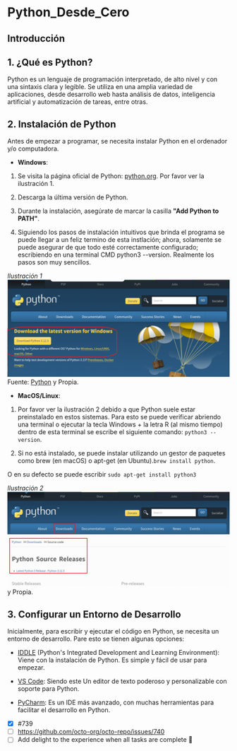 # Python_Desde_Cero

## **Introducción**

## **1. ¿Qué es Python?**

Python es un lenguaje de programación interpretado, de alto nivel y con una sintaxis clara y legible. Se utiliza en una amplia variedad de aplicaciones, desde desarrollo web hasta análisis de datos, inteligencia artificial y automatización de tareas, entre otras.

## **2. Instalación de Python**

Antes de empezar a programar, se necesita instalar Python en el ordenador y/o computadora.

* **Windows**:

1. Se visita la página oficial de Python: [python.org](https://www.python.org/downloads/). Por favor ver la ilustración 1.

2. Descarga la última versión de Python.

3. Durante la instalación, asegúrate de marcar la casilla **"Add Python to PATH"**.

4. Siguiendo los pasos de instalación intuitivos que brinda el programa se puede llegar a un feliz termino de esta instlación; ahora, solamente se puede asegurar  de que todo esté correctamente configurado; escribiendo en una terminal CMD python3 --version. Realmente los pasos son muy sencillos.

_Ilustración 1_
![Python](assets/img/InstalarPython.png "Descargar Python")
Fuente: [Python](<https://www.python.org/downloads/>) y Propia.

* **MacOS/Linux**:

1. Por favor ver la ilustración 2 debido a que Python suele estar preinstalado en estos sistemas. Para esto se puede verificar abriendo una terminal o ejecutar la tecla Windows + la letra R (al mismo tiempo) dentro de esta terminal se escribe el siguiente comando: ```python3 --version```.

2. Si no está instalado, se puede instalar utilizando un gestor de paquetes como brew (en macOS) o apt-get (en Ubuntu).```brew install python```.

O en su defecto se puede escribir ```sudo apt-get install python3```

_Ilustración 2_
![Python](assets/img/PythonLinux.png "Descargar Python otras versiones")
 y Propia.

## **3. Configurar un Entorno de Desarrollo**

Inicialmente, para escribir y ejecutar el código en Python, se necesita un entorno de desarrollo. Pare esto se tienen algunas opciones:

* [IDDLE](https://docs.python.org/3/library/idle.html) (Python's Integrated Development and Learning Environment): Viene con la instalación de Python. Es simple y fácil de usar para empezar.

* [VS Code](https://code.visualstudio.com/): Siendo este Un editor de texto poderoso y personalizable con soporte para Python.

* [PyCharm](https://www.jetbrains.com/es-es/pycharm/): Es un IDE más avanzado, con muchas herramientas para facilitar el desarrollo en Python.

* [x] #739
* [ ] <https://github.com/octo-org/octo-repo/issues/740>
* [ ] Add delight to the experience when all tasks are complete :tada:
